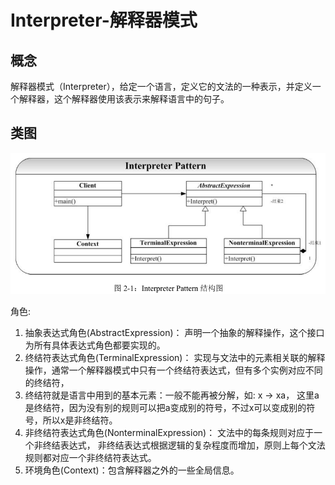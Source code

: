 # Interpreter-解释器模式

## 概念
解释器模式（Interpreter），给定一个语言，定义它的文法的一种表示，并定义一个解释器，这个解释器使用该表示来解释语言中的句子。

## 类图
![类图](../../../../../../../../images/interpreter.png)  

角色:  
1. 抽象表达式角色(AbstractExpression)： 声明一个抽象的解释操作，这个接口为所有具体表达式角色都要实现的。
2. 终结符表达式角色(TerminalExpression)： 实现与文法中的元素相关联的解释操作，通常一个解释器模式中只有一个终结符表达式，但有多个实例对应不同的终结符，
3. 终结符就是语言中用到的基本元素：一般不能再被分解，如: x -> xa， 这里a是终结符，因为没有别的规则可以把a变成别的符号，不过x可以变成别的符号，所以x是非终结符。
4. 非终结符表达式角色(NonterminalExpression)： 文法中的每条规则对应于一个非终结表达式， 非终结表达式根据逻辑的复杂程度而增加，原则上每个文法规则都对应一个非终结符表达式。
5. 环境角色(Context)：包含解释器之外的一些全局信息。
